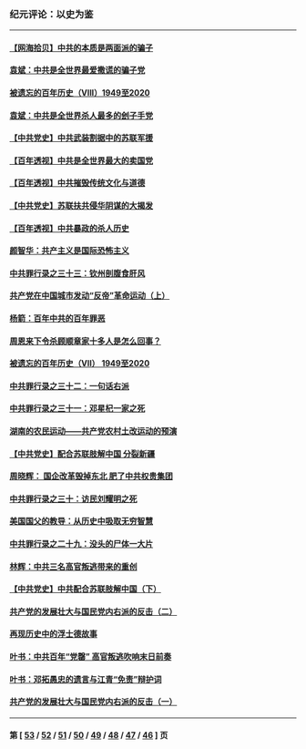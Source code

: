 ### 纪元评论：以史为鉴
---
#### [【网海拾贝】中共的本质是两面派的骗子](../../pages/nsc1028/n13062711.md) 
#### [袁斌：中共是全世界最爱撒谎的骗子党](../../pages/nsc1028/n13062650.md) 
#### [被遗忘的百年历史（VIII）1949至2020](../../pages/nsc1028/n13048188.md) 
#### [袁斌：中共是全世界杀人最多的刽子手党](../../pages/nsc1028/n13059947.md) 
#### [【中共党史】中共武装割据中的苏联军援](../../pages/nsc1028/n13058998.md) 
#### [【百年透视】中共是全世界最大的卖国党](../../pages/nsc1028/n13014567.md) 
#### [【百年透视】中共摧毁传统文化与道德](../../pages/nsc1028/n13057253.md) 
#### [【中共党史】苏联扶共侵华阴谋的大揭发](../../pages/nsc1028/n13056050.md) 
#### [【百年透视】中共暴政的杀人历史](../../pages/nsc1028/n13051791.md) 
#### [颜智华：共产主义是国际恐怖主义](../../pages/nsc1028/n13052583.md) 
#### [中共罪行录之三十三：钦州剖腹食肝风](../../pages/nsc1028/n13050342.md) 
#### [共产党在中国城市发动“反帝”革命运动（上）](../../pages/nsc1028/n13050025.md) 
#### [杨箭：百年中共的百年罪恶](../../pages/nsc1028/n13049996.md) 
#### [周恩来下令杀顾顺章家十多人是怎么回事？](../../pages/nsc1028/n13049849.md) 
#### [被遗忘的百年历史（VII） 1949至2020](../../pages/nsc1028/n13001762.md) 
#### [中共罪行录之三十二：一句话右派](../../pages/nsc1028/n13046662.md) 
#### [中共罪行录之三十一：邓星杞一家之死](../../pages/nsc1028/n13044327.md) 
#### [湖南的农民运动——共产党农村土改运动的预演](../../pages/nsc1028/n13043864.md) 
#### [【中共党史】配合苏联肢解中国 分裂新疆](../../pages/nsc1028/n13040700.md) 
#### [周晓辉： 国企改革毁掉东北 肥了中共权贵集团](../../pages/nsc1028/n13039529.md) 
#### [中共罪行录之三十：访民刘耀明之死](../../pages/nsc1028/n13038692.md) 
#### [美国国父的教导：从历史中吸取无穷智慧](../../pages/nsc1028/n13036965.md) 
#### [中共罪行录之二十九：没头的尸体一大片](../../pages/nsc1028/n13036513.md) 
#### [林辉：中共三名高官叛逃带来的重创](../../pages/nsc1028/n13035206.md) 
#### [【中共党史】中共配合苏联肢解中国（下）](../../pages/nsc1028/n13035660.md) 
#### [共产党的发展壮大与国民党内右派的反击（二）](../../pages/nsc1028/n13033683.md) 
#### [再现历史中的浮士德故事](../../pages/nsc1028/n13034638.md) 
#### [叶书：中共百年“党罄” 高官叛逃吹响末日前奏](../../pages/nsc1028/n13034811.md) 
#### [叶书：邓拓愚忠的遗言与江青“免责”辩护词](../../pages/nsc1028/n13033754.md) 
#### [共产党的发展壮大与国民党内右派的反击（一）](../../pages/nsc1028/n13033620.md) 

---
#### 第 [ [53](./53.md) / [52](./52.md) / [51](./51.md) / [50](./50.md) / [49](./49.md) / [48](./48.md) / [47](./47.md) / [46](./46.md) ] 页
